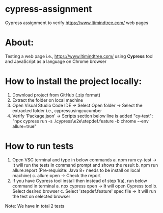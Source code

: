 # cypress-assignment
Cypress assignment to verify https://www.ltimindtree.com/ web pages 
# About:
Testing a web page i.e.,  https://www.ltimindtree.com/  using **Cypress** tool and JavaScript as a language on Chrome browser

# How to install the project locally:
1. Download project from GitHub (.zip format)
2. Extract the folder on local machine
3. Open Visual Studio Code IDE -> Select Open folder -> Select the extracted folder i.e., cypressusingcucumber
4. Verify 'Package.json' -> Scripts section below line is added
   "cy-test": "npx cypress run -s .\\cypress\\e2e\\stepdef.feature -b chrome --env allure=true"
# How to run tests
1. Open VSC terminal and type in below commands
   a. npm rum cy-test -> It will run the tests in command prompt and shows the result
   b. npm run allure:report (Pre-requisite: Java 8+ needs to be install on local machine)
   c. allure open -> Check the report
 2. If you have Cypress tool install then instead of step 1(a), run below command in terminal
    a. npx cypress open -> It will open Cypress tool
    b. Select desired browser
    c. Select 'stepdef.feature' spec file -> It will run the test on selected browser
      
Note: We have in total 2 tests



